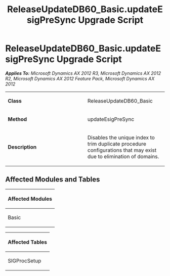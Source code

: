 ﻿---
title: ReleaseUpdateDB60_Basic.updateEsigPreSync Upgrade Script
TOCTitle: ReleaseUpdateDB60_Basic.updateEsigPreSync Upgrade Script
ms:assetid: b38223d1-acff-e6f2-f40d-eeba4b745c99
ms:mtpsurl: https://msdn.microsoft.com/en-us/library/JJ736949(v=AX.60)
ms:contentKeyID: 49710633
ms.date: 05/18/2015
mtps_version: v=AX.60
---

# ReleaseUpdateDB60\_Basic.updateEsigPreSync Upgrade Script 


_**Applies To:** Microsoft Dynamics AX 2012 R3, Microsoft Dynamics AX 2012 R2, Microsoft Dynamics AX 2012 Feature Pack, Microsoft Dynamics AX 2012_

<table>
<colgroup>
<col style="width: 50%" />
<col style="width: 50%" />
</colgroup>
<tbody>
<tr class="odd">
<td><p><strong>Class</strong></p></td>
<td><p>ReleaseUpdateDB60_Basic</p></td>
</tr>
<tr class="even">
<td><p><strong>Method</strong></p></td>
<td><p>updateEsigPreSync</p></td>
</tr>
<tr class="odd">
<td><p><strong>Description</strong></p></td>
<td><p>Disables the unique index to trim duplicate procedure configurations that may exist due to elimination of domains.</p></td>
</tr>
</tbody>
</table>


## Affected Modules and Tables

<table>
<colgroup>
<col style="width: 100%" />
</colgroup>
<thead>
<tr class="header">
<th><p>Affected Modules</p></th>
</tr>
</thead>
<tbody>
<tr class="odd">
<td><p>Basic</p></td>
</tr>
</tbody>
</table>


<table>
<colgroup>
<col style="width: 100%" />
</colgroup>
<thead>
<tr class="header">
<th><p>Affected Tables</p></th>
</tr>
</thead>
<tbody>
<tr class="odd">
<td><p>SIGProcSetup</p></td>
</tr>
</tbody>
</table>

  


